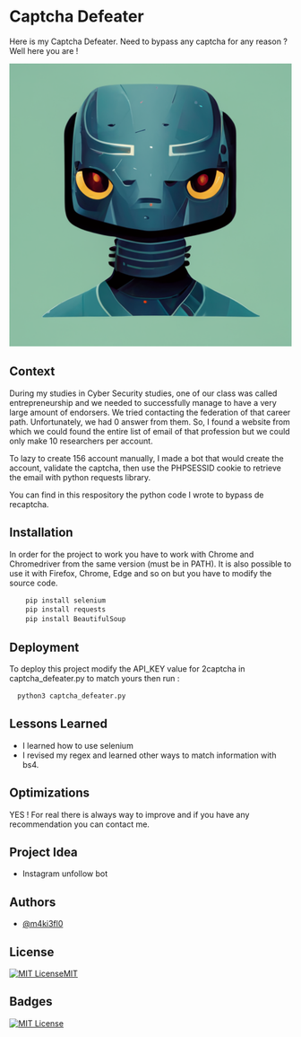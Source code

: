 
# Captcha Defeater

Here is my Captcha Defeater. Need to bypass any captcha for any reason ? Well here you are ! 

![alt text](https://github.com/m4ki3lf0/MyPythonScripts/blob/main/captcha_defeater/captcha_defeater.png)

## Context
During my studies in Cyber Security studies, one of our class was called entrepreneurship and we needed to successfully manage to have a very large amount of endorsers. We tried contacting the federation of that career path.
Unfortunately, we had 0 answer from them. So, I found a website from which we could found the entire list of email of that profession but we could only make 10 researchers per account.

To lazy to create 156 account manually, I made a bot that would create the account, validate the captcha, then use the PHPSESSID cookie to retrieve the email with python requests library.

You can find in this respository the python code I wrote to bypass de recaptcha.


## Installation

In order for the project to work you have to work with Chrome and Chromedriver from the same version (must be in PATH). 
It is also possible to use it with Firefox, Chrome, Edge and so on but you have to modify the source code.

```bash
    pip install selenium
    pip install requests
    pip install BeautifulSoup
```

## Deployment

To deploy this project modify the API_KEY value for 2captcha in captcha_defeater.py to match yours then run :

```bash
  python3 captcha_defeater.py
```
## Lessons Learned

- I learned how to use selenium
- I revised my regex and learned other ways to match information with bs4. 
## Optimizations

YES ! For real there is always way to improve and if you have any recommendation you can contact me.
## Project Idea

- Instagram unfollow bot

## Authors

- [@m4ki3fl0](https://www.github.com/m4ki3lf0)


## License


[![MIT License](https://img.shields.io/badge/License-MIT-green.svg)](https://choosealicense.com/licenses/mit/)[MIT](https://choosealicense.com/licenses/mit/)
## Badges


[![MIT License](https://img.shields.io/badge/License-MIT-green.svg)](https://choosealicense.com/licenses/mit/)


